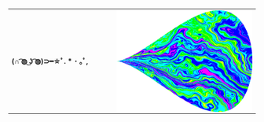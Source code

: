 <table border=0>
 <tr>
  <td width=200>
    <b>(∩ ͡◍ ͜ʖ ͡◍)⊃━☆ﾟ. * ･ ｡ﾟ,</b>
  </td>
  <td>
    <a href="https://github.com/tsmcalister/tsmcalister/blob/master/generator/src/main.rs">
      <img align ="right" src="https://github.com/tsmcalister/tsmcalister/raw/master/generator/out.gif" /> 
    </a>
  </td>
 </tr>
</table>
